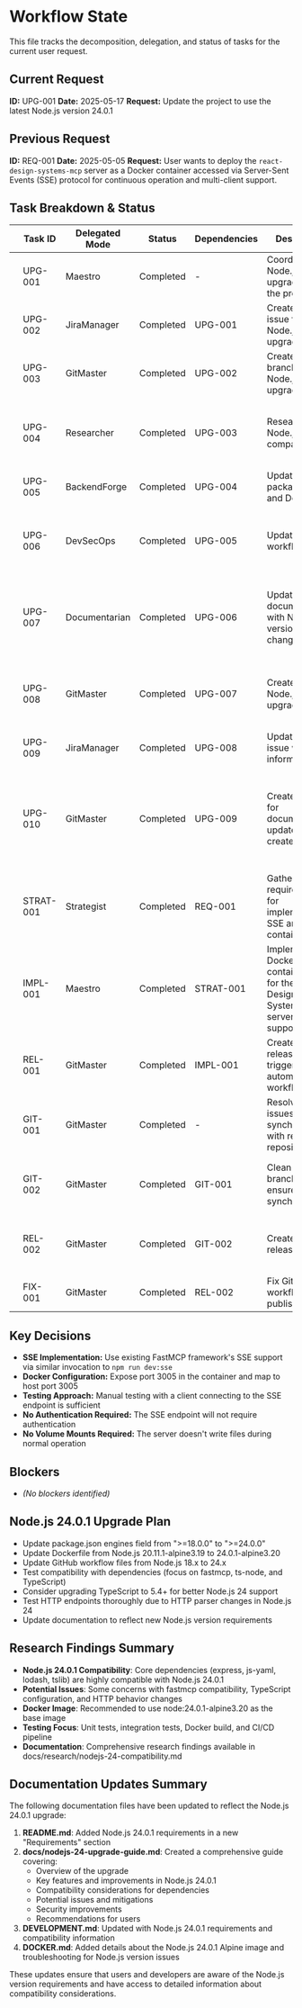 # Workflow State

This file tracks the decomposition, delegation, and status of tasks for the current user request.

## Current Request

**ID:** UPG-001
**Date:** 2025-05-17
**Request:** Update the project to use the latest Node.js version 24.0.1

## Previous Request

**ID:** REQ-001
**Date:** 2025-05-05
**Request:** User wants to deploy the `react-design-systems-mcp` server as a Docker container accessed via Server-Sent Events (SSE) protocol for continuous operation and multi-client support.

## Task Breakdown & Status

| | Task ID | Delegated Mode | Status | Dependencies | Description | Deliverables | Start Time | End Time | Notes |
|---|---|---|---|---|---|---|---|---|---|
| | UPG-001 | Maestro | Completed | - | Coordinate Node.js 24.0.1 upgrade across the project | Updated task-context-UPG-001.md | 2025-05-17 | 2025-05-17 | All Node.js 24.0.1 upgrade tasks completed successfully |
| | UPG-002 | JiraManager | Completed | UPG-001 | Create Jira issue for Node.js upgrade | Jira issue | 2025-05-17 | 2025-05-17 | Jira issue created: CA-2 |
| | UPG-003 | GitMaster | Completed | UPG-002 | Create git branch for Node.js upgrade | New branch | 2025-05-17 | 2025-05-17 | Branch created: feature/CA-2-nodejs-upgrade |
| | UPG-004 | Researcher | Completed | UPG-003 | Research Node.js 24.0.1 compatibility | Research findings | 2025-05-17 | 2025-05-17 | Completed research on Node.js 24.0.1 compatibility. Core dependencies are compatible with minor adjustments needed. See docs/research/nodejs-24-compatibility.md for details. |
| | UPG-005 | BackendForge | Completed | UPG-004 | Update package.json and Dockerfile | Updated configuration files | 2025-05-17 | 2025-05-17 | Updated package.json engines field to ">=24.0.0" and Dockerfile to use node:24.0.1-alpine3.20 |
| | UPG-006 | DevSecOps | Completed | UPG-005 | Update CI/CD workflows | Updated GitHub workflow files | 2025-05-17 | 2025-05-17 | Updated .github/workflows/publish.yml to use Node.js 24.x instead of 18.x. No changes needed for docker-publish.yml as it uses the Node.js version from Dockerfile. |
| | UPG-007 | Documentarian | Completed | UPG-006 | Update documentation with Node.js version changes | Updated documentation | 2025-05-17 | 2025-05-17 | Updated README.md with Node.js 24.0.1 requirements. Created docs/nodejs-24-upgrade-guide.md with detailed compatibility information. Updated DEVELOPMENT.md and DOCKER.md with Node.js version details. |
| | UPG-008 | GitMaster | Completed | UPG-007 | Create PR for Node.js upgrade | Pull request | 2025-05-17 | 2025-05-17 | PR created for Node.js 24.0.1 upgrade changes from feature/CA-2-nodejs-upgrade to main branch, linked to Jira issue CA-2. PR URL: https://github.com/agentience/react-design-systems-mcp/pull/1 |
| | UPG-009 | JiraManager | Completed | UPG-008 | Update Jira issue with PR information | Updated Jira issue | 2025-05-17 | 2025-05-17 | Updated Jira issue CA-2 with PR information and status |
| | UPG-010 | GitMaster | Completed | UPG-009 | Create branch for documentation updates and create PR | New branch, PR | 2025-05-17 | 2025-05-17 | Branch created: feature/CA-2-documentation-updates. PR created for documentation updates and workflow state changes, linked to Jira issue CA-2. PR URL: https://github.com/agentience/react-design-systems-mcp/pull/new/feature/CA-2-documentation-updates |
| | STRAT-001 | Strategist | Completed | REQ-001 | Gather detailed requirements for implementing SSE and Docker containerization | Updated task-context-REQ-001.md | 2025-05-05 | 2025-05-16 | Requirements successfully gathered |
| | IMPL-001 | Maestro | Completed | STRAT-001 | Implement Docker containerization for the React Design Systems MCP server with SSE support | Dockerfile, .dockerignore, docker-compose.yml, DOCKER.md | 2025-05-16 | 2025-05-16 | Docker implementation completed with documentation |
| | REL-001 | GitMaster | Completed | IMPL-001 | Create GitHub release to trigger automated workflows | GitHub release from main branch, docs/devops/release-v1.0.4-summary.md | 2025-05-17 | 2025-05-17 | GitHub release created successfully, Docker image published, NPM package requires version update |
| | GIT-001 | GitMaster | Completed | - | Resolve branch issues by synchronizing with remote repository | Updated local repository | 2025-05-17 | 2025-05-17 | Branch synchronization completed successfully after removing invalid Git references |
| | GIT-002 | GitMaster | Completed | GIT-001 | Clean up branches and ensure synchronization | Branch cleanup report | 2025-05-17 | 2025-05-17 | Successfully removed merged feature branches and synchronized develop/main branches. Created docs/devops/branch-cleanup-report.md |
| | REL-002 | GitMaster | Completed | GIT-002 | Create new release v1.0.5 | GitHub release, updated package.json, docs/devops/release-v1.0.5-summary.md | 2025-05-17 | 2025-05-17 | Successfully created v1.0.5 release incorporating Node.js 24.0.1 upgrade changes |
| | FIX-001 | GitMaster | Completed | REL-002 | Fix GitHub workflow publish.yml file | Updated workflow file, PR #3 | 2025-05-17 | 2025-05-17 | Fixed GitHub workflow by adding explicit chmod command for server.js file |

## Key Decisions

* **SSE Implementation:** Use existing FastMCP framework's SSE support via similar invocation to `npm run dev:sse`
* **Docker Configuration:** Expose port 3005 in the container and map to host port 3005
* **Testing Approach:** Manual testing with a client connecting to the SSE endpoint is sufficient
* **No Authentication Required:** The SSE endpoint will not require authentication
* **No Volume Mounts Required:** The server doesn't write files during normal operation

## Blockers

* *(No blockers identified)*

## Node.js 24.0.1 Upgrade Plan

* Update package.json engines field from ">=18.0.0" to ">=24.0.0"
* Update Dockerfile from Node.js 20.11.1-alpine3.19 to 24.0.1-alpine3.20
* Update GitHub workflow files from Node.js 18.x to 24.x
* Test compatibility with dependencies (focus on fastmcp, ts-node, and TypeScript)
* Consider upgrading TypeScript to 5.4+ for better Node.js 24 support
* Test HTTP endpoints thoroughly due to HTTP parser changes in Node.js 24
* Update documentation to reflect new Node.js version requirements

## Research Findings Summary

* **Node.js 24.0.1 Compatibility**: Core dependencies (express, js-yaml, lodash, tslib) are highly compatible with Node.js 24.0.1
* **Potential Issues**: Some concerns with fastmcp compatibility, TypeScript configuration, and HTTP behavior changes
* **Docker Image**: Recommended to use node:24.0.1-alpine3.20 as the base image
* **Testing Focus**: Unit tests, integration tests, Docker build, and CI/CD pipeline
* **Documentation**: Comprehensive research findings available in docs/research/nodejs-24-compatibility.md

## Documentation Updates Summary

The following documentation files have been updated to reflect the Node.js 24.0.1 upgrade:

1. **README.md**: Added Node.js 24.0.1 requirements in a new "Requirements" section
2. **docs/nodejs-24-upgrade-guide.md**: Created a comprehensive guide covering:
   - Overview of the upgrade
   - Key features and improvements in Node.js 24.0.1
   - Compatibility considerations for dependencies
   - Potential issues and mitigations
   - Security improvements
   - Recommendations for users
3. **DEVELOPMENT.md**: Updated with Node.js 24.0.1 requirements and compatibility information
4. **DOCKER.md**: Added details about the Node.js 24.0.1 Alpine image and troubleshooting for Node.js version issues

These updates ensure that users and developers are aware of the Node.js version requirements and have access to detailed information about compatibility considerations.
